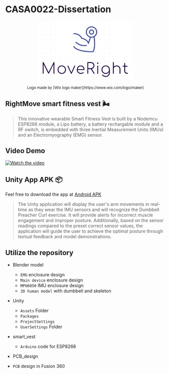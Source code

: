 # CASA0022-Dissertation
<p align='center'><img width="300px" style="display:block; margin:0 auto;" src="https://github.com/youdianhaoxiao/CASA0022-Dissertation/blob/main/logo.png" alt="D1">
</p>

<p align='center'>
<sub> Logo made by [Wix logo maker](https://www.wix.com/logo/maker) </sub>
</p>

## RightMove smart fitness vest 🌬

> This innovative wearable Smart Fitness Vest is built by a Nodemcu ESP8266 module, a Lipo battery, a battery rechargable module and a RF switch, is embedded with three Inertial Measurement Units (IMUs) and an Electromyography (EMG) sensor.

## Video Demo

[![Watch the video](https://imgur.com/stIQ0eO.png)](https://youtu.be/TsnEZo_e7kU)


## Unity App APK 📦

Feel free to download the app at [Android APK](https://github.com/youdianhaoxiao/CASA0022-Dissertation/blob/main/smart_vest.apk)
> The Unity application will display the user's arm movements in real-time as they wear the IMU sensors and will recognize the Dumbbell Preacher Curl exercise. It will provide alerts for incorrect muscle engagement and improper posture. Additionally, based on the sensor readings compared to the preset correct sensor values, the application will guide the user to achieve the optimal posture through textual feedback and model demonstrations.


## Utilize the repository

* Blender model
  * `EMG` enclosure design
  * `Main device` enclosure design
  * `MPU6050` IMU enclosure design
  * `3D human model` with dumbbell and skeleton

* Unity
  * `Assets` Folder
  * `Packages`
  * `ProjectSettings`
  * `UserSettings` Folder

* smart_vest
  * `Arduino` code for ESP8266

* PCB_design
 * `PCB` design in Fusion 360  
